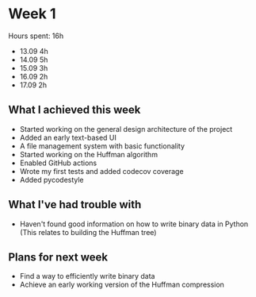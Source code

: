 # Week 1

Hours spent: 16h

* 13.09 4h
* 14.09 5h
* 15.09 3h
* 16.09 2h
* 17.09 2h

## What I achieved this week

* Started working on the general design architecture of the project
* Added an early text-based UI
* A file management system with basic functionality
* Started working on the Huffman algorithm
* Enabled GitHub actions
* Wrote my first tests and added codecov coverage
* Added pycodestyle

## What I've had trouble with

* Haven't found good information on how to write binary data in Python (This relates to building the Huffman tree)

## Plans for next week

* Find a way to efficiently write binary data
* Achieve an early working version of the Huffman compression
